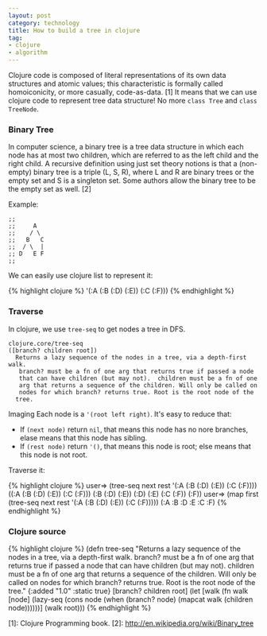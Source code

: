 ```yaml
---
layout: post
category: technology
title: How to build a tree in clojure
tag:
- clojure
- algorithm
---
```




Clojure code is composed of literal representations of its own data structures and atomic values; this characteristic is formally called homoiconicity, or more casually, code-as-data. [1]
It means that we can use clojure code to represent tree data structure!
No more `class Tree` and `class TreeNode`.


### Binary Tree

In computer science, a binary tree is a tree data structure in which each node has at most two children, which are referred to as the left child and the right child. A recursive definition using just set theory notions is that a (non-empty) binary tree is a triple (L, S, R), where L and R are binary trees or the empty set and S is a singleton set. Some authors allow the binary tree to be the empty set as well. [2]

Example:

    ;;
    ;;     A
    ;;    / \
    ;;   B   C
    ;;  / \  |
    ;; D   E F
    ;;

We can easily use clojure list to represent it:

{% highlight clojure %}
'(:A (:B (:D) (:E)) (:C (:F)))
{% endhighlight %}

### Traverse

In clojure, we use `tree-seq` to get nodes a tree in DFS.

    clojure.core/tree-seq
    ([branch? children root])
      Returns a lazy sequence of the nodes in a tree, via a depth-first walk.
       branch? must be a fn of one arg that returns true if passed a node
       that can have children (but may not).  children must be a fn of one
       arg that returns a sequence of the children. Will only be called on
       nodes for which branch? returns true. Root is the root node of the
      tree.

Imaging Each node is a `'(root left right)`.
It's easy to reduce that:

* If `(next node)` return `nil`, that means this node has no nore branches, elase means that this node has sibling.
* If `(rest node)` return `'()`, that means this node is root; else means that this node is not root.

Traverse it:

{% highlight clojure %}
user=> (tree-seq next rest '(:A (:B (:D) (:E)) (:C (:F))))
((:A (:B (:D) (:E)) (:C (:F))) (:B (:D) (:E)) (:D) (:E) (:C (:F)) (:F))
user=> (map first (tree-seq next rest '(:A (:B (:D) (:E)) (:C (:F)))))
(:A :B :D :E :C :F)
{% endhighlight %}

### Clojure source

{% highlight clojure %}
(defn tree-seq
  "Returns a lazy sequence of the nodes in a tree, via a depth-first walk.
   branch? must be a fn of one arg that returns true if passed a node
   that can have children (but may not).  children must be a fn of one
   arg that returns a sequence of the children. Will only be called on
   nodes for which branch? returns true. Root is the root node of the
  tree."
  {:added "1.0"
   :static true}
   [branch? children root]
   (let [walk (fn walk [node]
                (lazy-seq
                 (cons node
                  (when (branch? node)
                    (mapcat walk (children node))))))]
     (walk root)))
{% endhighlight %}

[1]: Clojure Programming book.
[2]: http://en.wikipedia.org/wiki/Binary_tree
